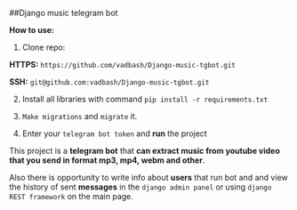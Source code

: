 ##Django music telegram bot

**How to use:**

1. Clone repo:

**HTTPS:**  `https://github.com/vadbash/Django-music-tgbot.git`

**SSH:**  `git@github.com:vadbash/Django-music-tgbot.git`

2. Install all libraries with command `pip install -r requirements.txt`

3. `Make migrations` and `migrate` it.

4. Enter your `telegram bot token` and **run** the project

This project is a **telegram bot** that **can extract music from youtube video that you send in format mp3, mp4, webm and other**. 

Also there is opportunity to write info about **users** that run bot and and view the history of sent **messages** in the `django admin panel` or using `django REST framework` on the main page.